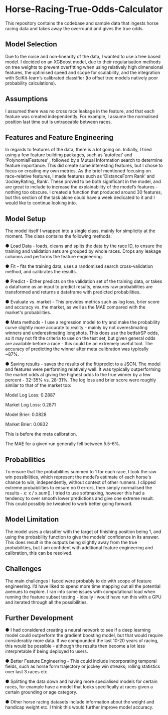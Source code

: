# Horse-Racing-True-Odds-Calculator
This repository contains the codebase and sample data that ingests horse racing data and takes away the overround and gives the true odds.

## Model Selection
Due to the noise and non-linearity of the data, I wanted to use a tree based model. I decided
on an XGBoost model, due to their regularisation methods on tree weights to prevent
overfitting when using relatively high dimensional features, the optimised speed and scope
for scalability, and the integration with SciKit-learn’s calibrated classifier (to offset tree
models natively poor probability calculations).


## Assumptions

I assumed there was no cross race leakage in the feature, and that each feature was
created independently. For example, I assume the normalised position last time out is
untraceable between races.


## Features and Feature Engineering

In regards to features of the data, there is a lot going on. Initially, I tried using a few feature
building packages, such as ‘autofeat’ and ‘PolynomialFeatures’
, followed by a Mutual
Information search to determine feature importance. This did create some interesting
features, but I chose to focus on creating my own metrics. As the brief mentioned focusing
on race-relative features, I made features such as ‘DistanceForm
Rank’ and ‘JockeyRating_ Rank’. These proved to be both significant in the model, and are great to
include to increase the explainability of the model’s features - nothing too obscure.
I created a function that produced around 30 features, but this section of the task alone
could have a week dedicated to it and I would like to continue looking into.


## Model Setup

The model itself I wrapped into a single class, mainly for simplicity at the moment. The class
contains the following methods:

● Load Data - loads, cleans and splits the data by the race ID, to ensure the training
and validation sets are grouped by whole races. Drops any leakage columns and
performs the feature engineering.

● Fit - fits the training data, uses a randomised search cross-validation method, and
calibrates the results.

● Predict - Either predicts on the validation set of the training data, or takes a
dataframe as an input to predict results, ensures raw probabilities are transformed
and returns a dataframe with predicted probabilities.

● Evaluate vs. market - This provides metrics such as log loss, brier score and
accuracy vs. the market, as well as the MAE compared with the market's
probabilities.

● Meta methods - I use a regression model to try and make the probability curve
slightly more accurate to reality - mainly by not overestimating winners and
underestimating longshots. This does use the betfairSP odds, so it may not fit the
criteria to use on the test set, but given general odds are available before a race -
this could be an extremely useful tool. The accuracy of predicting the winner after
meta calibration was typically ~87%.

● Saving results - saves the results of the fit/predict to a JSON.
The model and features were performing relatively well. It was typically outperforming the
market odds at giving the highest odds to the true winner by a few percent - 32-35% vs.
28-31%. The log loss and brier score were roughly similar to that of the market too:

Model Log Loss: 0.2887

Market Log Loss: 0.2871

Model Brier: 0.0828

Market Brier: 0.0832

This is before the meta calibration.

The MAE for a given run generally fell between 5.5-6%.


## Probabilities

To ensure that the probabilities summed to 1 for each race, I took the raw win possibilities,
which represent the model’s estimate of each horse's chance to win, independently, without
context of other runners. I clipped extreme probabilities to ensure no 0 errors, then simply
normalised the results - x: x / x.sum(). I tried to use softmaxing, however this had a tendency
to over smooth lower predictions and give one extreme result. This could possibly be
tweaked to work better going forward.

## Model Limitation

The model uses a classifier with the target of finishing position being 1, and using the
probability function to give the models’ confidence in its answer. This does result in the
outputs being slightly away from the true probabilities, but I am confident with additional
feature engineering and calibration, this can be resolved.


## Challenges

The main challenges I faced were probably to do with scope of feature engineering. I’d have
liked to spend more time mapping out all the potential avenues to explore.
I ran into some issues with computational load when running the feature subset testing -
ideally I would have run this with a GPU and iterated through all the possibilities.


## Further Development

● I had considered creating a neural network to see if a deep learning model could
outperform the gradient boosting model, but that would require considerably more
data. If we compounded the last 10-20 years of racing, this would be possible -
although the results then become a lot less interpretable if being deployed to users.

● Better Feature Engineering - This could include incorporating temporal fields, such as
horse form trajectory or jockey win streaks; rolling statistics over last 3 races etc.

● Splitting the data down and having more specialised models for certain races, for
example have a model that looks specifically at races given a certain grounding or
age category.

● Other horse racing datasets include information about the weight and handicap
weight etc. I think this would further improve model accuracy.
